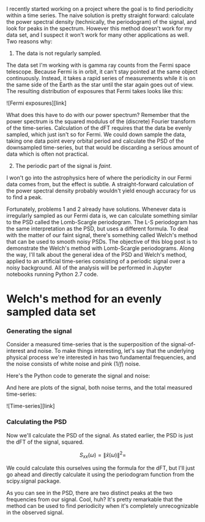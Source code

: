 I recently started working on a project where the goal is to find periodicity within a time series. The naive solution is pretty straight forward: calculate the power spectral density (technically, the periodogram) of the signal, and look for peaks in the spectrum. However this method doesn't work for my data set, and I suspect it won't work for many other applications as well. Two reasons why:

1. The data is not regularly sampled.

The data set I'm working with is gamma ray counts from the Fermi space telescope. Because Fermi is in orbit, it can't stay pointed at the same object continuously. Instead, it takes a rapid series of measurements while it is on the same side of the Earth as the star until the star again goes out of view. The resulting distribution of exposures that Fermi takes looks like this:

![Fermi exposures][link]

What does this have to do with our power spectrum? Remember that the power spectrum is the squared modulus of the (discrete) Fourier transform of the time-series. Calculation of the dFT requires that the data be evenly sampled, which just isn't so for Fermi. We could down sample the data, taking one data point every orbital period and calculate the PSD of the downsampled time-series, but that would be discarding a serious amount of data which is often not practical.

2. The periodic part of the signal is *faint*.

I won't go into the astrophysics here of where the periodicity in our Fermi data comes from, but the effect is subtle. A straight-forward calculation of the power spectral density probably wouldn't yield enough accuracy for us to find a peak.

Fortunately, problems 1 and 2 already have solutions. Whenever data is irregularly sampled as our Fermi data is, we can calculate something similar to the PSD called the Lomb-Scargle periodogram. The L-S periodogram has the same interpretation as the PSD, but uses a different formula. To deal with the matter of our faint signal, there's something called Welch's method that can be used to smooth noisy PSDs. The objective of this blog post is to demonstrate the Welch's method with Lomb-Scargle periodograms. Along the way, I'll talk about the general idea of the PSD and Welch's method, applied to an artificial time-series consisting of a periodic signal over a noisy background. All of the analysis will be performed in Jupyter notebooks running Python 2.7 code.

# Welch's method for an evenly sampled data set
### Generating the signal

Consider a measured time-series that is the superposition of the signal-of-interest and noise. To make things interesting, let's say that the underlying physical process we're interested in has two fundamental frequencies, and the noise consists of white noise and pink $\left(1/f\right)$ noise.

Here's the Python code to generate the signal and noise:


And here are plots of the signal, both noise terms, and the total measured time-series:

![Time-series][link]

### Calculating the PSD

Now we'll calculate the PSD of the signal. As stated earlier, the PSD is just the dFT of the signal, squared.

$$
S_{xx}\left(\omega\right) = \| \hat{x}\left(\omega\right) \|^{2} =
$$

 We could calculate this ourselves using the formula for the dFT, but I'll just go ahead and directly calculate it using the periodogram function from the scipy.signal package.

As you can see in the PSD, there are two distinct peaks at the two frequencies from our signal. Cool, huh? It's pretty remarkable that the method can be used to find periodicity when it's completely unrecognizable in the observed signal.





